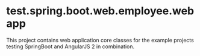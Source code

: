 # test.spring.boot.web.employee.webapp

This project contains web application core classes for the example projects testing SpringBoot and AngularJS 2 in combination.
